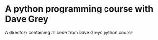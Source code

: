 # A python programming course with Dave Grey
A directory containing all code from Dave Greys python course
